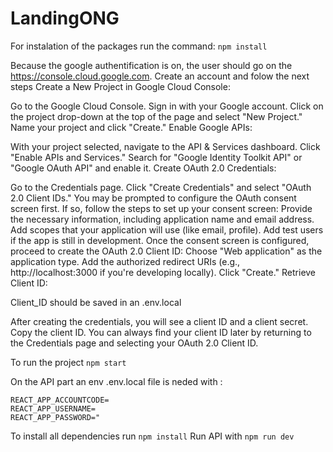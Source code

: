 # LandingONG
 
For instalation of the packages run the command: ```npm install```

Because the google authentification is on, the user should go on the https://console.cloud.google.com. Create an account and folow the next steps 
Create a New Project in Google Cloud Console:

Go to the Google Cloud Console.
Sign in with your Google account.
Click on the project drop-down at the top of the page and select "New Project."
Name your project and click "Create."
Enable Google APIs:

With your project selected, navigate to the API & Services dashboard.
Click "Enable APIs and Services."
Search for "Google Identity Toolkit API" or "Google OAuth API" and enable it.
Create OAuth 2.0 Credentials:

Go to the Credentials page.
Click "Create Credentials" and select "OAuth 2.0 Client IDs."
You may be prompted to configure the OAuth consent screen first. If so, follow the steps to set up your consent screen:
Provide the necessary information, including application name and email address.
Add scopes that your application will use (like email, profile).
Add test users if the app is still in development.
Once the consent screen is configured, proceed to create the OAuth 2.0 Client ID:
Choose "Web application" as the application type.
Add the authorized redirect URIs (e.g., http://localhost:3000 if you're developing locally).
Click "Create."
Retrieve Client ID:


Client_ID should be saved in an .env.local

After creating the credentials, you will see a client ID and a client secret. Copy the client ID.
You can always find your client ID later by returning to the Credentials page and selecting your OAuth 2.0 Client ID.

To run the project ```npm start```


On the API part an env .env.local file is neded with :
```REACT_APP_APIKEY=
REACT_APP_ACCOUNTCODE=
REACT_APP_USERNAME=
REACT_APP_PASSWORD="
```

To install all dependencies run ```npm install```
Run API with ```npm run dev```